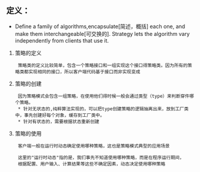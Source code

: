 ## 定义：
* Define a family of algorithms,encapsulate[简述，概括] each one,
and make them interchangeable[可交换的]. Strategy lets the algorithm vary 
independently from clients that use it.

1. 策略的定义

        策略类的定义比较简单，包含一个策略接口和一组实现这个接口得策略类。因为所有的策略类都实现相同的接口，所以客户端代码基于接口而非实现变成
2. 策略的创建

        因为策略模式会包含一组策略，在使用他们得时候一般会通过类型（type）来判断穿件哪个策略。
        * 针对无状态的,纯粹算法实现的，可以把type创建策略的逻辑抽离出来，放到工厂类中，事先创建好每个对象，缓存到工厂类中。
        * 针对有状态的，需要根据状态重新创建
 
3. 策略的使用

        客户端一般在运行时动态确定使用哪种策略，这也是策略模式典型的应用场景
        
        这里的"运行时动态"指的是，我们事先不知道使用哪种策略，而是在程序运行期间，
        根据配置、用户输入、计算结果等这些不确定因素，动态决定使用哪种策略
     
   
 
